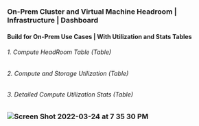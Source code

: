 ### On-Prem Cluster and Virtual Machine Headroom | Infrastructure | Dashboard
#### Build for On-Prem Use Cases | With Utilization and Stats Tables
 ###### 1. Compute HeadRoom Table (Table)
 ###### 2. Compute and Storage Utilization (Table)
 ###### 3. Detailed Compute Utilization Stats (Table)

### ![Screen Shot 2022-03-24 at 7 35 30 PM](https://user-images.githubusercontent.com/84854976/160026995-958e0cda-4c8f-4711-96ad-89679eab7726.png)
